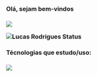 
<h3>Olá, sejam bem-vindos<h3>

[<img src="https://img.shields.io/badge/linkedin-%230077B5.svg?&style=for-the-badge&logo=linkedin&logoColor=white" />](https://www.linkedin.com/in/lucas-rodrigues-da-silva-168274201/)

![Lucas Rodrigues Status](https://github-readme-stats.vercel.app/api?username=lucasrodrigues23&theme=midnight-purple&show_icons=true)


 <h3>Técnologias que estudo/uso:<h3>
  <a href="https://skillicons.dev">
    <img src="https://skillicons.dev/icons?i=html,css,js,react,ts,git,figma" />
  </a>
